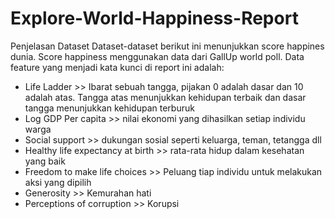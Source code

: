 # Explore-World-Happiness-Report

Penjelasan Dataset
Dataset-dataset berikut ini menunjukkan score happines dunia. Score happiness menggunakan data dari GallUp world poll. Data feature yang menjadi kata kunci di report ini adalah:

*  Life Ladder >> Ibarat sebuah tangga, pijakan 0 adalah dasar dan 10 adalah atas. Tangga atas menunjukkan  kehidupan terbaik  dan dasar tangga menunjukkan kehidupan terburuk 
*  Log GDP Per capita >> nilai ekonomi yang dihasilkan setiap individu warga
*  Social support  >> dukungan sosial seperti keluarga, teman, tetangga dll
*  Healthy life expectancy at birth >> rata-rata hidup dalam kesehatan yang baik
*  Freedom to make life choices >> Peluang tiap individu untuk melakukan aksi yang dipilih
*  Generosity >> Kemurahan hati
*  Perceptions of corruption  >> Korupsi
